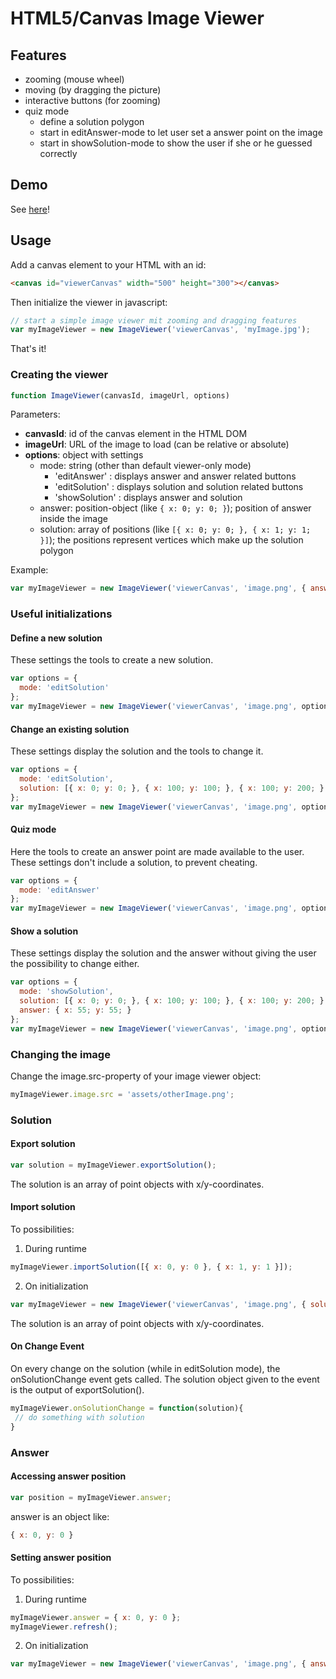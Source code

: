# HTML5/Canvas Image Viewer

## Features

 * zooming (mouse wheel)
 * moving (by dragging the picture)
 * interactive buttons (for zooming)
 * quiz mode
   * define a solution polygon
   * start in editAnswer-mode to let user set a answer point on the image
   * start in showSolution-mode to show the user if she or he guessed correctly

## Demo

See [here](http://pfirpfel.github.io/image-viewer)!

## Usage

Add a canvas element to your HTML with an id:

```html
<canvas id="viewerCanvas" width="500" height="300"></canvas>
```

Then initialize the viewer in javascript:

```javascript
// start a simple image viewer mit zooming and dragging features
var myImageViewer = new ImageViewer('viewerCanvas', 'myImage.jpg');
```

That's it!

### Creating the viewer

```javascript
function ImageViewer(canvasId, imageUrl, options)
```

Parameters:

- **canvasId**: id of the canvas element in the HTML DOM
- **imageUrl**: URL of the image to load (can be relative or absolute)
- **options**: object with settings
  - mode: string (other than default viewer-only mode)
    - 'editAnswer'   : displays answer and answer related buttons
    - 'editSolution' : displays solution and solution related buttons
    - 'showSolution' : displays answer and solution
  - answer: position-object (like ```{ x: 0; y: 0; }```); position of answer inside the image
  - solution: array of positions (like ```[{ x: 0; y: 0; }, { x: 1; y: 1; }]```); the positions represent vertices which make up the solution polygon

Example:
```javascript
var myImageViewer = new ImageViewer('viewerCanvas', 'image.png', { answer: { x: 0; y: 0; } });
```

### Useful initializations

#### Define a new solution
These settings the tools to create a new solution.

```javascript
var options = {
  mode: 'editSolution'
};
var myImageViewer = new ImageViewer('viewerCanvas', 'image.png', options);
```

#### Change an existing solution
These settings display the solution and the tools to change it.

```javascript
var options = {
  mode: 'editSolution',
  solution: [{ x: 0; y: 0; }, { x: 100; y: 100; }, { x: 100; y: 200; }, { x: 0; y: 0; }]
};
var myImageViewer = new ImageViewer('viewerCanvas', 'image.png', options);
```

#### Quiz mode
Here the tools to create an answer point are made available to the user.
These settings don't include a solution, to prevent cheating.

```javascript
var options = {
  mode: 'editAnswer'
};
var myImageViewer = new ImageViewer('viewerCanvas', 'image.png', options);
```

#### Show a solution
These settings display the solution and the answer without giving the user the possibility to change either.

```javascript
var options = {
  mode: 'showSolution',
  solution: [{ x: 0; y: 0; }, { x: 100; y: 100; }, { x: 100; y: 200; }, { x: 0; y: 0; }],
  answer: { x: 55; y: 55; }
};
var myImageViewer = new ImageViewer('viewerCanvas', 'image.png', options);
```

### Changing the image

Change the image.src-property of your image viewer object:
```javascript
myImageViewer.image.src = 'assets/otherImage.png';
```

### Solution
#### Export solution
```javascript
var solution = myImageViewer.exportSolution();
```
The solution is an array of point objects with x/y-coordinates.

#### Import solution
To possibilities:

1. During runtime
```javascript
myImageViewer.importSolution([{ x: 0, y: 0 }, { x: 1, y: 1 }]);
```

2. On initialization
```javascript
var myImageViewer = new ImageViewer('viewerCanvas', 'image.png', { solution: [{ x: 0, y: 0 }, { x: 1, y: 1 }] });
```
The solution is an array of point objects with x/y-coordinates.

#### On Change Event
On every change on the solution (while in editSolution mode), the onSolutionChange event gets called.
The solution object given to the event is the output of exportSolution().

```javascript
myImageViewer.onSolutionChange = function(solution){
 // do something with solution
}
```

### Answer
#### Accessing answer position
```javascript
var position = myImageViewer.answer;
```
answer is an object like:

```javascript
{ x: 0, y: 0 }
```

#### Setting answer position
To possibilities:

1. During runtime
```javascript
myImageViewer.answer = { x: 0, y: 0 };
myImageViewer.refresh();
```

2. On initialization
```javascript
var myImageViewer = new ImageViewer('viewerCanvas', 'image.png', { answer: { x: 0, y: 0 } });
```
